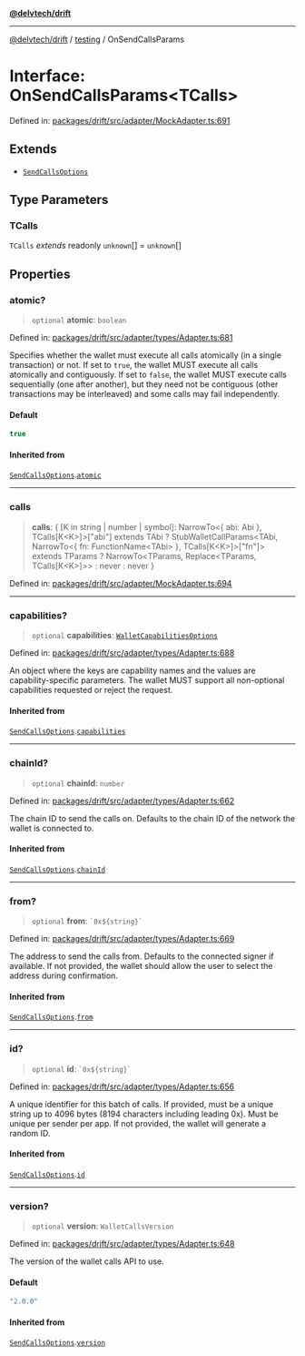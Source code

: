 [**@delvtech/drift**](../../README.md)

***

[@delvtech/drift](../../README.md) / [testing](../README.md) / OnSendCallsParams

# Interface: OnSendCallsParams\<TCalls\>

Defined in: [packages/drift/src/adapter/MockAdapter.ts:691](https://github.com/delvtech/drift/blob/95370f81f9813e8d583ed884b0b07657be0d8f2c/packages/drift/src/adapter/MockAdapter.ts#L691)

## Extends

- [`SendCallsOptions`](../../index/interfaces/SendCallsOptions.md)

## Type Parameters

### TCalls

`TCalls` *extends* readonly `unknown`[] = `unknown`[]

## Properties

### atomic?

> `optional` **atomic**: `boolean`

Defined in: [packages/drift/src/adapter/types/Adapter.ts:681](https://github.com/delvtech/drift/blob/95370f81f9813e8d583ed884b0b07657be0d8f2c/packages/drift/src/adapter/types/Adapter.ts#L681)

Specifies whether the wallet must execute all calls atomically (in a single
transaction) or not. If set to `true`, the wallet MUST execute all calls
atomically and contiguously. If set to `false`, the wallet MUST execute
calls sequentially (one after another), but they need not be contiguous
(other transactions may be interleaved) and some calls may fail
independently.

#### Default

```ts
true
```

#### Inherited from

[`SendCallsOptions`](../../index/interfaces/SendCallsOptions.md).[`atomic`](../../index/interfaces/SendCallsOptions.md#atomic)

***

### calls

> **calls**: \{ \[K in string \| number \| symbol\]: NarrowTo\<\{ abi: Abi \}, TCalls\[K\<K\>\]\>\["abi"\] extends TAbi ? StubWalletCallParams\<TAbi, NarrowTo\<\{ fn: FunctionName\<TAbi\> \}, TCalls\[K\<K\>\]\>\["fn"\]\> extends TParams ? NarrowTo\<TParams, Replace\<TParams, TCalls\[K\<K\>\]\>\> : never : never \}

Defined in: [packages/drift/src/adapter/MockAdapter.ts:694](https://github.com/delvtech/drift/blob/95370f81f9813e8d583ed884b0b07657be0d8f2c/packages/drift/src/adapter/MockAdapter.ts#L694)

***

### capabilities?

> `optional` **capabilities**: [`WalletCapabilitiesOptions`](../../index/type-aliases/WalletCapabilitiesOptions.md)

Defined in: [packages/drift/src/adapter/types/Adapter.ts:688](https://github.com/delvtech/drift/blob/95370f81f9813e8d583ed884b0b07657be0d8f2c/packages/drift/src/adapter/types/Adapter.ts#L688)

An object where the keys are capability names and the values are
capability-specific parameters. The wallet MUST support all non-optional
capabilities requested or reject the request.

#### Inherited from

[`SendCallsOptions`](../../index/interfaces/SendCallsOptions.md).[`capabilities`](../../index/interfaces/SendCallsOptions.md#capabilities)

***

### chainId?

> `optional` **chainId**: `number`

Defined in: [packages/drift/src/adapter/types/Adapter.ts:662](https://github.com/delvtech/drift/blob/95370f81f9813e8d583ed884b0b07657be0d8f2c/packages/drift/src/adapter/types/Adapter.ts#L662)

The chain ID to send the calls on. Defaults to the chain ID of the network
the wallet is connected to.

#### Inherited from

[`SendCallsOptions`](../../index/interfaces/SendCallsOptions.md).[`chainId`](../../index/interfaces/SendCallsOptions.md#chainid)

***

### from?

> `optional` **from**: `` `0x${string}` ``

Defined in: [packages/drift/src/adapter/types/Adapter.ts:669](https://github.com/delvtech/drift/blob/95370f81f9813e8d583ed884b0b07657be0d8f2c/packages/drift/src/adapter/types/Adapter.ts#L669)

The address to send the calls from. Defaults to the connected signer if
available. If not provided, the wallet should allow the user to select the
address during confirmation.

#### Inherited from

[`SendCallsOptions`](../../index/interfaces/SendCallsOptions.md).[`from`](../../index/interfaces/SendCallsOptions.md#from)

***

### id?

> `optional` **id**: `` `0x${string}` ``

Defined in: [packages/drift/src/adapter/types/Adapter.ts:656](https://github.com/delvtech/drift/blob/95370f81f9813e8d583ed884b0b07657be0d8f2c/packages/drift/src/adapter/types/Adapter.ts#L656)

A unique identifier for this batch of calls. If provided, must be a unique
string up to 4096 bytes (8194 characters including leading 0x). Must be
unique per sender per app. If not provided, the wallet will generate a
random ID.

#### Inherited from

[`SendCallsOptions`](../../index/interfaces/SendCallsOptions.md).[`id`](../../index/interfaces/SendCallsOptions.md#id)

***

### version?

> `optional` **version**: `WalletCallsVersion`

Defined in: [packages/drift/src/adapter/types/Adapter.ts:648](https://github.com/delvtech/drift/blob/95370f81f9813e8d583ed884b0b07657be0d8f2c/packages/drift/src/adapter/types/Adapter.ts#L648)

The version of the wallet calls API to use.

#### Default

```ts
"2.0.0"
```

#### Inherited from

[`SendCallsOptions`](../../index/interfaces/SendCallsOptions.md).[`version`](../../index/interfaces/SendCallsOptions.md#version)
